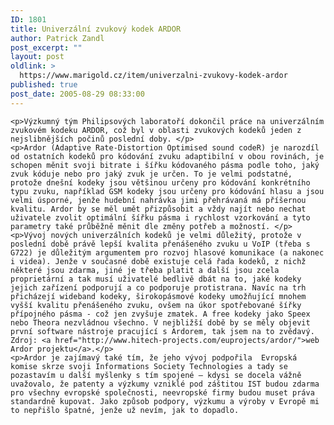 ```yaml
---
ID: 1801
title: Univerzální zvukový kodek ARDOR
author: Patrick Zandl
post_excerpt: ""
layout: post
oldlink: >
  https://www.marigold.cz/item/univerzalni-zvukovy-kodek-ardor
published: true
post_date: 2005-08-29 08:33:00
---
```

	<p>Výzkumný tým Philipsových laboratoří dokončil práce na univerzálním zvukovém kodeku ARDOR, což byl v oblasti zvukových kodeků jeden z nejslibnějších počinů poslední doby. </p>
	<p>Ardor (Adaptive Rate-Distortion Optimised sound codeR) je narozdíl od ostatních kodeků pro kódování zvuku adaptibilní v obou rovinách, je schopen měnit svoji bitrate i šířku kódovaného pásma podle toho, jaký zvuk kóduje nebo pro jaký zvuk je určen. To je velmi podstatné, protože dnešní kodeky jsou většinou určeny pro kódování konkrétního typu zvuku, například GSM kodeky jsou určeny pro kódování hlasu a jsou velmi úsporné, jenže hudební nahrávka jimi přehrávaná má příšernou kvalitu. Ardor by se měl umět přizpůsobit a vždy najít nebo nechat uživatele zvolit optimální šířku pásma i rychlost vzorkování a tyto parametry také průběžně měnit dle změny potřeb a možností. </p>
	<p>Vývoj nových univerzálních kodeků je velmi důležitý, protože v poslední době právě lepší kvalita přenášeného zvuku u VoIP (třeba s G722) je důležitým argumentem pro rozvoj hlasové komunikace (a nakonec i videa). Jenže v současné době existuje celá řada kodeků, z nichž některé jsou zdarma, jiné je třeba platit a další jsou zcela proprietární a tak musí uživatelé bedlivě dbát na to, jaké kodeky jejich zařízení podporují a co podporuje protistrana. Navíc na trh přicházejí wideband kodeky, širokopásmové kodeky umožňující mnohem vyšší kvalitu přenášeného zvuku, ovšem na úkor spotřebované šířky přípojného pásma - což jen zvyšuje zmatek. A free kodeky jako Speex nebo Theora nezvládnou všechno. V nejbližší době by se měly objevit první software nástroje pracující s Ardorem, tak jsem na to zvědavý. Zdroj: <a href="http://www.hitech-projects.com/euprojects/ardor/">web Ardor projektu</a>.</p>
	<p>Ardor je zajímavý také tím, že jeho vývoj podpořila  Evropská komise skrze svoji Informations Society Technologies a tady se pozastavím u další myšlenky s tím spojené – kdysi se docela vážně uvažovalo, že patenty a výzkumy vzniklé pod záštitou IST budou zdarma pro všechny evropské společnosti, neevropské firmy budou muset práva standardně kupovat. Jako způsob podpory, výzkumu a výroby v Evropě mi to nepřišlo špatné, jenže už nevím, jak to dopadlo.
</p>